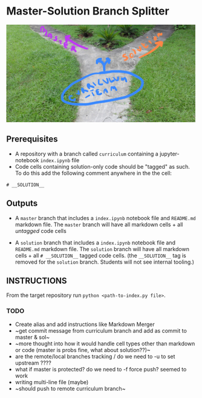 # Master-Solution Branch Splitter

![Garden of Forking Paths](Garden-of-Forking-Paths.jpg)

## Prerequisites
* A repository with a branch called `curriculum` containing a jupyter-notebook `index.ipynb` file
* Code cells containing solution-only code should be "tagged" as such. To do this add the following comment anywhere in the the cell:
```
# __SOLUTION__
```

## Outputs
* A `master` branch that includes a `index.ipynb` notebook file and `README.md` markdown file. The `master` branch will have all markdown cells + all _untagged_ code cells

* A `solution` branch that includes a `index.ipynb` notebook file and `README.md` markdown file. The `solution` branch will have all markdown cells + all `# __SOLUTION__` tagged code cells. (the `__SOLUTION__` tag is removed for the `solution` branch. Students will not see internal tooling.)

## INSTRUCTIONS

From the target repository run `python <path-to-index.py file>`.

### TODO
* Create alias and add instructions like Markdown Merger
* ~get commit message from curriculum branch and add as commit to master & sol~
* ~more thought into how it would handle cell types other than markdown or code (master is probs fine, what about solution??)~
* are the remote/local branches tracking / do we need to -u to set upstream ????
* what if master is protected? do we need to -f force push? seemed to work
* writing multi-line file (maybe)
* ~should push to remote curriculum branch~
